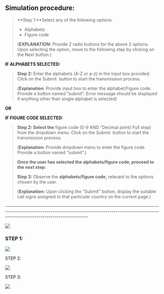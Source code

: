 ## **Simulation procedure:**

> \*\*Step 1:\*\*Select any of the following options.
>
> - Alphabets
> - Figure code
>
> (**EXPLANATION:** Provide 2 radio buttons for the above 2 options. Upon selecting the option, move to the following step by clicking on the Next button.)

**IF ALPHABETS SELECTED:**

> **Step 2:** Enter the alphabets (A-Z or a-z) in the input box provided. Click on the Submit  button to start the transmission process.
>
> (**Explanation**: Provide input box to enter the alphabet/Figure code. Provide a button named “submit”. Error message should be displayed if anything other than single alphabet is selected)

**OR**

**IF FIGURE CODE SELECTED:**

> **Step 2: Select the** figure code (0-9 AND “Decimal point/ Full stop) from the dropdown menu. Click on the Submit  button to start the transmission process.
>
> (**Explanation**: Provide dropdown menu to enter the figure code. Provide a button named “submit”.)

> **Once the user has selected the alphabets/figure code, proceed to the next step:**
>
> **Step 3:** Observe the **alphabets/figure code,** relevant to the options chosen by the user.
>
> (**Explanation:** Upon clicking the “Submit” button, display the suitable call signs assigned to that particular country on the current page.)

\------------------------------------------------------------------------------------------------------------------------------------------------------------------------------------------------------

![](https://i.postimg.cc/prhyBf7t/Whats-App-Image-2023-11-20-at-10-59-19-1.jpg)

### STEP 1:

![](https://i.postimg.cc/zGbGCN2F/Whats-App-Image-2023-11-20-at-10-59-19.jpg)

STEP 2:

![](https://i.postimg.cc/90kCFzWX/Whats-App-Image-2023-11-20-at-10-59-20.jpg)

STEP 3:

![](https://i.postimg.cc/yNhhxmBL/Whats-App-Image-2023-11-20-at-13-19-58.jpg)
